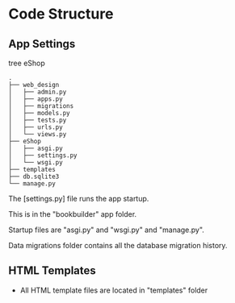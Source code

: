 # Code Structure


## App Settings

tree eShop
    
    .
    ├── web_design
    │   ├── admin.py
    │   ├── apps.py
    │   ├── migrations
    │   ├── models.py
    │   ├── tests.py
    │   ├── urls.py
    │   └── views.py
    ├── eShop
    │   ├── asgi.py
    │   ├── settings.py
    │   └── wsgi.py
    ├── templates
    ├── db.sqlite3
    └── manage.py


The [settings.py] file runs the app startup.

This is in the "bookbuilder" app folder.

Startup files are "asgi.py" and "wsgi.py" and "manage.py".

Data migrations folder contains all the database migration history.

## HTML Templates

* All HTML template files are located in "templates" folder